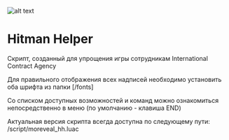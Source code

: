 ![alt text](https://sun9-15.userapi.com/impf/uQkCvu8k2uryMg_pS6Kmeo033WZxABydmNdYkw/WLN9Zn32lgo.jpg?size=963x322&quality=96&proxy=1&sign=d52724fe963b1edddbadf375ece9b177)
# Hitman Helper

Скрипт, созданный для упрощения игры сотрудникам International Contract Agency

Для правильного отображения всех надписей необходимо установить оба шрифта из папки [/fonts]

Со списком доступных возможностей и команд можно ознакомиться непосредственно в меню (по умолчанию - клавиша END)

Актуальная версия скрипта всегда доступна по следующему пути: /script/moreveal_hh.luac
